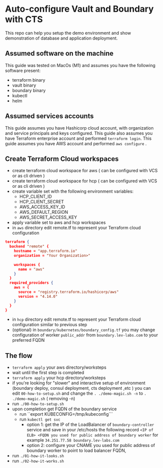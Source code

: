 # Auto-configure Vault and Boundary with CTS

This repo can help you setup the demo environment and show demonstration of database and application deployment.


## Assumed software on the machine
This guide was tested on MacOs (M1) and assumes you have the following software present:
- terraform binary
- vault binary
- boundary binary 
- kubectl
- helm

## Assumed services accounts
This guide assumes you have Hashicorp cloud account, with organization and service principals and keys configured. 
This guide also assumes you have Terraform enterprise account and performed ```terraform login```.
This guide assumes you have AWS account and performed ```aws configure``` .

## Create Terraform Cloud workspaces
- create terraform cloud workspace for aws ( can be configured with VCS or as cli driven )
- create terraform cloud workspace for hcp ( can be configured with VCS or as cli driven )
- create variable set with the following environment variables:
	- HCP_CLIENT_ID
	- HCP_CLIENT_SECRET
	- AWS_ACCESS_KEY_ID
	- AWS_DEFAULT_REGION
	- AWS_SECRET_ACCESS_KEY
- apply variable set to aws and hcp workspaces
- in ```aws``` directory edit remote.tf to represent your Terraform cloud configuration
```json
terraform {  
  backend "remote" {  
    hostname = "app.terraform.io"  
	organization = "Your Organization>"  
  
	workspaces {  
      name = "aws"  
    }  
  }  
  required_providers {  
    aws = {  
      source = "registry.terraform.io/hashicorp/aws"  
	  version = "4.14.0"  
	}  
  }  
}
```
- in ```hcp``` directory edit remote.tf to represent your Terraform cloud configuration similar to previous step
- (optional) in ```boundary/kubernetes/boundary_config.tf``` you may change configuration of worker ```public_addr``` from ```boundary.lev-labs.com``` to your preferred FQDN

## The flow
- ```terraform apply``` your aws directory/worksteps
- wait until the first step is completed 
- ```terraform apply``` your hcp directory/worksteps
- if you're looking for "slower" and interactive setup of environment (boundary deploy, consul deployment, cts deployment ,etc ) you can edit ```00-how-to-setup.sh``` and change the ```. ./demo-magic.sh -n``` to ```. ./demo-magic.sh``` ( removing -n)
- run ```./00-how-to-setup.sh```
- upon completion get FQDN of the boundary service
	- run ``export KUBECONFIG=/tmp/kubeconfig```
	- run ```kubectl get svc```
		- option 1:  get the IP of the LoadBalancer of ```boundary-controller``` service and save in your /etc/hosts the following record 
		```<IP of ELB> <FQDN you used for public address of boundary worker```
		for example
		```34.251.77.58 boundary.lev-labs.com```
		- option 2: configure your CNAME you used for public address of boundary worker to point to 	  load balancer FQDN,
- run ```./01-how-it-looks.sh```
- run ```./02-how-it-works.sh```